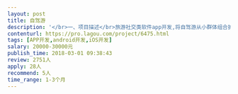 ```yaml
---                
layout: post       
title: 自驾游           
description: '</br>一、项目描述</br>旅游社交类软件app开发,将自驾游从小群体组合扩大至所有爱好者都能通过平台自由组合，有更多的目的地以及更多的旅游的伴侣！</br>二、主要功能</br>1、行程发布及接单；</br>2、记账本；</br>3、支付；</br>4、商品销售；</br>5、论坛。</br>三、参考案例</br>捡人app</br>嗨走自驾app</br>四、人员要求</br>1、有良好的沟通能力；</br>2、技术娴熟；</br>3、有开发经验者优先。</br>'     
contenturl: https://pro.lagou.com/project/6475.html      
tags: [APP开发,android开发,iOS开发]            
salary: 20000-30000元          
publish_time: 2018-03-01 09:38:43         
review: 2751人                   
apply: 28人                   
recommend: 5人                   
time_range: 1-3个月              
---                 
```

